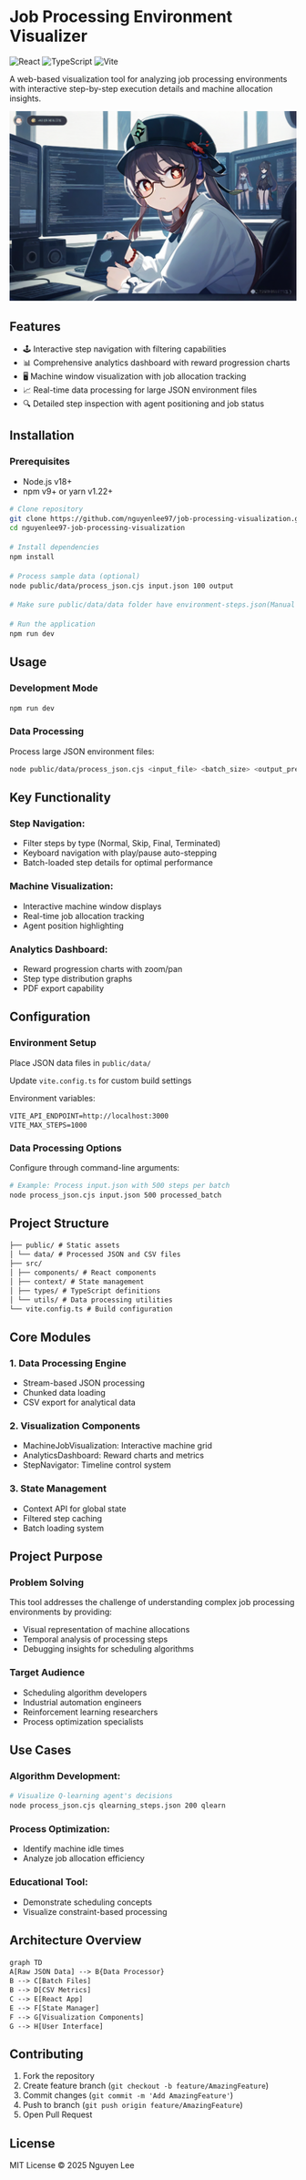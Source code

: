 

# Job Processing Environment Visualizer

![React](https://img.shields.io/badge/React-18.2-blue)
![TypeScript](https://img.shields.io/badge/TypeScript-5.0-blue)
![Vite](https://img.shields.io/badge/Vite-4.0-orange)

A web-based visualization tool for analyzing job processing environments with interactive step-by-step execution details and machine allocation insights.

![Alt text](/public/pixai-1855069599191371389-1.png)

## Features

- 🕹️ Interactive step navigation with filtering capabilities
- 📊 Comprehensive analytics dashboard with reward progression charts
- 🖥️ Machine window visualization with job allocation tracking
- 📈 Real-time data processing for large JSON environment files
- 🔍 Detailed step inspection with agent positioning and job status

## Installation

### Prerequisites

- Node.js v18+
- npm v9+ or yarn v1.22+

```bash
# Clone repository
git clone https://github.com/nguyenlee97/job-processing-visualization.git
cd nguyenlee97-job-processing-visualization

# Install dependencies
npm install

# Process sample data (optional)
node public/data/process_json.cjs input.json 100 output

# Make sure public/data/data folder have environment-steps.json(Manual Input) or list-files.json(Auto-generated)

# Run the application
npm run dev

```

## Usage

### Development Mode

```bash
npm run dev
```

### Data Processing

Process large JSON environment files:

```bash
node public/data/process_json.cjs <input_file> <batch_size> <output_prefix>
```

## Key Functionality

### Step Navigation:
- Filter steps by type (Normal, Skip, Final, Terminated)
- Keyboard navigation with play/pause auto-stepping
- Batch-loaded step details for optimal performance

### Machine Visualization:
- Interactive machine window displays
- Real-time job allocation tracking
- Agent position highlighting

### Analytics Dashboard:
- Reward progression charts with zoom/pan
- Step type distribution graphs
- PDF export capability

## Configuration

### Environment Setup

Place JSON data files in `public/data/`

Update `vite.config.ts` for custom build settings

Environment variables:

```env
VITE_API_ENDPOINT=http://localhost:3000
VITE_MAX_STEPS=1000
```

### Data Processing Options

Configure through command-line arguments:

```bash
# Example: Process input.json with 500 steps per batch
node process_json.cjs input.json 500 processed_batch
```

## Project Structure

```
├── public/ # Static assets
│ └── data/ # Processed JSON and CSV files
├── src/
│ ├── components/ # React components
│ ├── context/ # State management
│ ├── types/ # TypeScript definitions
│ └── utils/ # Data processing utilities
└── vite.config.ts # Build configuration
```

## Core Modules

### 1. Data Processing Engine
- Stream-based JSON processing
- Chunked data loading
- CSV export for analytical data

### 2. Visualization Components
- MachineJobVisualization: Interactive machine grid
- AnalyticsDashboard: Reward charts and metrics
- StepNavigator: Timeline control system

### 3. State Management
- Context API for global state
- Filtered step caching
- Batch loading system

## Project Purpose

### Problem Solving

This tool addresses the challenge of understanding complex job processing environments by providing:
- Visual representation of machine allocations
- Temporal analysis of processing steps
- Debugging insights for scheduling algorithms

### Target Audience
- Scheduling algorithm developers
- Industrial automation engineers
- Reinforcement learning researchers
- Process optimization specialists

## Use Cases

### Algorithm Development:

```bash
# Visualize Q-learning agent's decisions
node process_json.cjs qlearning_steps.json 200 qlearn
```

### Process Optimization:
- Identify machine idle times
- Analyze job allocation efficiency

### Educational Tool:
- Demonstrate scheduling concepts
- Visualize constraint-based processing

## Architecture Overview

```mermaid
graph TD
A[Raw JSON Data] --> B{Data Processor}
B --> C[Batch Files]
B --> D[CSV Metrics]
C --> E[React App]
E --> F[State Manager]
F --> G[Visualization Components]
G --> H[User Interface]
```

## Contributing

1. Fork the repository
2. Create feature branch (`git checkout -b feature/AmazingFeature`)
3. Commit changes (`git commit -m 'Add AmazingFeature'`)
4. Push to branch (`git push origin feature/AmazingFeature`)
5. Open Pull Request

## License

MIT License © 2025 Nguyen Lee
